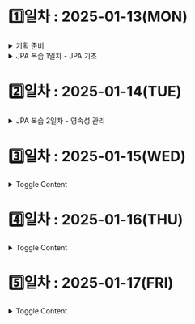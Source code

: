 # 1️⃣일차 : 2025-01-13(MON)
<details>
  <summary>기획 준비</summary>

# 💡 비대면 면접 메이트

국내·외 기업의 취업 면접을 **비대면**으로 효율적으로 준비할 수 있는 서비스입니다.  
면접 스터디원 간 피드백을 간편하게 주고받을 수 있으며, **라이브 코딩 및 알고리즘** 문제 풀이 기능을 통해 **기술 면접**까지 대비할 수 있습니다.  

---

## 문제 상황

1. **국내 대기업 취업 준비 중인 지원자**  
   - 지방 거주로 인해 면접 스터디를 구하기 어려움  
   - 비대면 스터디 참여 시, 스터디원들이 대면 스터디에 비해 소극적이라고 느낌  
   - 스터디원 간 피드백 과정이 비효율적임

2. **해외 글로벌 IT 기업 취업 준비 중인 지원자**  
   - 영어로 자신의 생각을 명확히 표현하기 어려움  
   - 글로벌 면접에서 기대되는 태도와 답변 방식에 대한 정보 부족  
   - 라이브 코딩, 알고리즘 인터뷰에 대한 경험 부족  

---

## 핵심 기능

### 1. 비대면 면접 스터디
- **스터디 모집 및 매칭**  
  - 직무, 기술 스택, 경험 등 조건에 따라 그룹 생성  
- **피드백 관리**  
  - 채점 템플릿 제공: 스터디원들이 면접관 역할을 하며 객관적으로 평가  
  - 답변 텍스트화 & 코멘트 추가: 실시간 답변을 텍스트로 기록하고, 코멘트를 달아 피드백  
  - 피드백 취합 & 요약: AI가 여러 피드백을 자동으로 취합하여 개선점 요약  
- **영상 녹화 & 리뷰**  
  - 개인 면접 영상을 녹화 후, 비언어적 요소(표정, 시선, 제스처)까지 분석 가능  

### 2. 라이브 코딩 및 알고리즘 인터뷰 대비
- **Web IDE 제공**  
  - 온라인 상에서 알고리즘 문제(자료구조 구현, 알고리즘 풀이 등)를 연습  
- **풀이 과정 텍스트화**  
  - 풀이 과정 및 설명을 자동으로 텍스트화하여 시간대별 기록  
  - 자신의 논리 전개 흐름을 파악하고 피드백  
- **풀이 과정 설명 연습**  
  - 문제 해결 전략과 접근 방법을 연습할 수 있도록 가이드 제공  

### 3. 기출 질문 연습
- **질문당 답변 시간 측정**  
  - 면접과 유사한 환경에서 실전 감각 익히기  
- **AI 기반 답변 평가**  
  - 답변 논리성, 발음, 표현력 등 다각적인 분석  
- **답변 저장 & 비교**  
  - 이전 답변과 현재 답변을 비교하여 발전 상황 확인 가능  

---

## 유저 시나리오

### 국내 대기업 취업 준비 중인 지원자
1. **면접 대비 비대면 스터디 모집**  
   - “백엔드 개발자”, “Java/Spring Boot”, “신입/1년 경력” 조건으로 스터디 생성  
2. **스터디원들과 모의 면접 진행**  
   - 스터디원들이 돌아가며 면접관 및 지원자 역할을 수행  
   - 면접관 역할을 맡은 사람이 실시간으로 답변 텍스트화 및 코멘트 추가  
   - 면접 종료 후, AI가 스터디원 피드백을 종합하여 개선점 요약 (예: “말이 조금 빠르고, 논리적 흐름이 다소 부족함”)  
3. **면접 영상 리뷰**  
   - 녹화된 영상을 시청하며 표정, 시선 처리 등 비언어적 요소 확인  
   - AI 피드백을 통해 개선 포인트 파악 (예: “카메라 응시 빈도 낮음, 미소 부족”)  

### 해외 글로벌 IT 기업 취업 준비 중인 지원자
1. **비대면 면접 일정 확정**  
   - 글로벌 IT 기업에서 비대면 면접 일정 통보  
   - 영어 면접 대비를 위해 체계적 연습 필요  
2. **기출 질문 연습**  
   - “Tell me about yourself”, “Explain a complex project” 등 글로벌 기업 질문 연습  
   - AI 평가 및 피드백 예시  
     - 발음 명료성: 3/5 (발음을 천천히 하고, 강세 정확도 높이기)  
     - 답변 논리성: 4/5 (구체적 예시와 결과 추가 필요)  
   - 이전 답변과 비교해 점차 발전 과정을 추적  
3. **라이브 코딩 연습**  
   - Web IDE에서 “Two Sum”, “Binary Tree Traversal” 등 알고리즘 문제 풀이  
   - 풀이 과정 설명을 연습하며, 논리적 사고 흐름을 정리  
4. **최종 면접 대비**  
   - 기출 질문, 라이브 코딩 연습 결과와 AI 피드백을 토대로 보완  
   - 면접 당일, 자신감 있고 명확한 의사소통을 목표로 준비  

---
</details>

<details>
  <summary>JPA 복습 1일차 - JPA 기초 </summary>

### 객체 매핑
![image.png](./image.png)
- 매핑 정보를 표시하는 어노테이션 사용
    - @Entity, @id, @Column
### persistence.xml

- JPA 설정 정보
- META-INF/persistence.xml 클래스 패스 경로에 있으면 별도의 설정 없이 JPA가 인식함
- 일반적으로 영속성 유닛 (persistence-unit)은 연결할 데이터베이스당 하나 등록

<aside>
➕ 스프링 부트 사용 시 application.yml 사용

</aside>

### 데이터베이스 방언

- 방언 (dialect) : SQL 표준을 지키지 않거나 특정 데이터베이스만의 고유한 기능
- 특정 데이터베이스에 의존적인 SQL은 데이터베이스 방언이 처리해 줌 → 데이터베이스가 변경되어도 애플리케이션 코드 변경없이 데이터베이스 방언만 교체하면 됨

## 엔티티 매니저 설정


1. 엔티티 매니저 팩토리 생성
    
    ```java
    import javax.persistence.*;
    
    EntityManagerFactory emf = Persistence.createEntityManagerFactory("jpabook");
    ```
    
    - persistence.xml의 설정 정보를 사용해서 엔티티 매니저 팩토리 생성
        - "jpabook"과 같은 이름을 기준으로 영속성 유닛 (persistence-unit) 찾아아서 엔티티 매니저 팩토리 생성
    - JPA를 동작시키기 위한 기반 객체 생성 + JPA 구현체에 따라서 데이터베이스 커넥션 풀도 생성 → 엔티티 매니저 팩토리 **생성 비용 아주 큼**
        - 애플리케이션 전체에서 한 번만 생성하고 공유해서 사용
2. 엔티티 매니저 생성
    
    ```java
    EntityManager em = emf.createEntityManager();
    ```
    
    - 엔티티 팩토리 매니저에서 엔티티 매니저 생성
    - JPA의 기능 대부분을 엔티티 매니저가 제공
        - 엔티티를 데이터베이스에 CRUD
        - 내부에 데이터소스(데이터베이스 커넥션)을 유지하면서 데이터베이스와 통신
    - 엔티티 매니저는 데이터베이스 커넥션과 밀접한 관계가 있으므로 스레드간에 공유하거나 재사용 하면 안됨
3. 종료
    - 사용이 끝난 엔티티 매니저는 반드시 종료
    - 엔티티 매니저 팩토리도 종료
    
    ```java
    em.close(); 
    emf.close();
    ```
    

## 트랜잭션 관리

- JPA를 사용하면 항상 트랜잭션 안에서 데이터를 변경해야함
    - 아니면 예외 발생

```java
EntityTransaction tx = em.getTransaction();     
try {
				tx.begin(); //트랜잭션 시작
        logic(em);  //비즈니스 로직
        tx.commit();//트랜잭션 커밋
} catch (Exception e) {
        tx.rollback(); //트랜잭션 롤백
}
```

## 비즈니스 로직

```java
public interface EntityManager {
    void persist(Object var1);
    
    void remove(Object var1);

    <T> T find(Class<T> var1, Object var2);
    
    ...
}
```

- **등록** `em.persist()`
- **수정** `JPA가 추적`
- **삭제** `em.remove()`
- **조회** `em.find()`
    - 검색 쿼리?
        - 테이블이 아닌 엔티티 객체를 대상을 검색하려면 데이터베이스의 모든 데이터를 애플리케이션으로 불러와서 엔티티 객체로 변경 후 검색해야함 → 불가능
        - 필요한 데이터만 데이터베이스에서 불러오려면 SQL 사용해야함 → JPQL 사용

## JPQL

- JPA가 제공하는 SQL을 추상화한 객체지향 쿼리 언어
- SQL 문법과 거의 유사
- SQL과의 차이점

| JPQL                                                          | SQL                                                     |
| ------------------------------------------------------------- | ------------------------------------------------------- |
| 엔티티 객체를 대상으로 쿼리함 (클래스와 필드를 대상으로 쿼리함)<br>데이터베이스 테이블 전혀 알지 못함 | 데이터베이스 테이블을 대상으로 쿼리함                 |
| 대소문자 명확히 구분함                                        | 관례상 대소문자를 구분하지 않고 사용하는 경우 많음     |

</details>


# 2️⃣일차 : 2025-01-14(TUE)
<details>
  <summary>JPA 복습 2일차 - 영속성 관리</summary>

# 1. 엔티티 매니저 팩토리와 엔티티 매니저

### 엔티티 매니저 팩토리

- 생성 비용 큼
- 여러 스레드가 동시에 접근해도 안전하므로 서로 다른 스레드 간에 공유 가능
- 하이버네이트를 포함한 JPA 구현체들은 EntityManagerFactory 생성할 때 커넥션 풀 만듦 (J2SE환경)

### 엔티티 매니저

- 여러 스레드가 동시에 접근하면 동시성 문제 발생
- 데이터베이스 연결이 필요한 시점까지 커넥션을 얻지 않는다.
    - 보통 트랜잭션 시작할 때 커넥션 획득

# 2. 영속성 컨텍스트란?

### 영속성 컨텍스트(persistence context)

> 엔티티를 영구 저장하는 환경
> 
- 엔티티 매니저로 엔티티를 저장하거나 조회하면 엔티티 매니저는 영속성 컨텍스트에 엔티티를 보관하고 관리함
- 영속성 컨텍스트는 엔티티 매니저를 생성할 때 하나 만들어짐
- 엔티티 매니저를 통해 영속성 컨텍스트 접근, 관리 가능
- 여러 엔티티 매니저가 같은 영속성 컨텍스트에 접근할 수도 있다

# 3. 엔티티의 생명주기


### 엔티티의 상태

- **비영속(new/transient)** : 영속성 컨텍스트와 전혀 관계가 없는 상태
    - 객체 생성, 순수한 객체 상태
    - 영속성 컨텍스트나 데이터베이스와는 전형 관련 없음
- **영속(managed)** : 영속성 컨텍스트에 저장된 상태
    - 엔티티 매니저를 통해 저장(persist), 조회(find), JPQL 사용해서 조회한 엔티티
    - 영속성 컨텍스트에 의해 관리
- **준영속(detached)** : 영속성 컨텍스트에 저장되었다가 분리된 상태
    - 엔티티 매니저를 통해 detach, close, clear
    - 관리하던 영속 상태의 엔티티를 영속성 컨텍스트가 관리하지 않으면 준영속 상태가 됨
- **삭제(removed)** : 삭제된 상태
    - 엔티티를 영속성 컨텍스트와 데이터베이스에서 삭제

# 4. 영속성 컨텍스트의 특징

- 영속성 컨텍스트와 식별자 값
    - 영속성 컨텍스트는 엔티티를 식별자 값(@id)으로 구분
    - 영속 상태는 식별자 값이 반드시 존재
- 영속성 컨텍스트와 데이터베이스 저장
    - JPA는 보통 트랜잭션을 커밋하는 순간 영속성 컨텍스트에 새로 저장된 엔티티를 데이터베이스에 반영 (플러시)
- 영속성 컨텍스트가 엔티티를 관리할 때의 장점
    - 1차 캐시
    - 동일성 보장
    - 트랜잭션을 지원하는 쓰기 지연
    - 변경 감지
    - 지연 로딩

## 4.1 엔티티 조회

### 1차 캐시 `장점1`

- 영속성 컨텍스트 내부의 캐시
- 영속상태의 엔티티는 모두 1차 캐시에 저장됨
- Map<식별자 값, 엔티티 인스턴스> 형태로 저장한다고 생각하면 됨
- 식별자 값은 데이터베이스 기본 키와 매핑되어 있으므로 영속성 컨텍스트에서 데이터를 저장하고 조회하는 모든 기준은 데이터베이스 기본 키 값이다.
- **성능상 이점 보장**
    - 예시) em.find()
        1. **1차 캐시에서 엔티티 조회**
            1. 1차 캐시에 있으면 → 4
            2. 1차 캐시에 없으면 → 2
        2. 데이터베이스를 조회해서 엔티티를 생성
        3. 1차 캐시에 저장
        4. 영속 상태의 엔티티 반환

### 영속 엔티티의 동일성 보장 `장점2`

- 식별자가 같은 엔티티 인스턴스를 조회하면 1차 캐시에 있는 같은 엔티티 인스턴스를 조회하므로 `a == b` 는 참이다.

<aside>
➕ JPA는 1차 캐시를 통해 반복 가능한 읽기 (REPEATABLE READ) 등급의 트랜잭션 격리 수준을 데이터베이스가 아닌 애플리케이션 차원에서 제공한다는 장점이 있다

</aside>

## 4.2 엔티티 등록

### 트랜잭션을 지원하는 쓰기 지연(transactional write-behind) `장점3`

- 트랜잭션을 커밋하기 직전까지 내부 쿼리 저장소에 쿼리를 모아두었다가 커밋할 때 모아둔 쿼리를 데이터베이스에 보냄
- 트랜잭션을 커밋하면
    1. 엔티티 매니저는 우선 영속성 컨텍스트를 플러시한다
        - **플러시(flush) : 영속성 컨텍스트의 변경 내용을 데이터베이스에 동기화하는 작업**
        - 쓰기 지연 SQL 저장소에 모인 쿼리를 데이터베이스에 보낸다
    2. 실제 데이터 베이스 트랜잭션을 커밋함

    
- 트랜잭션을 지원하는 쓰기 지연 가능한 이유? : 데이터 베이스에 쿼리를 바로 전달해도 트랜잭션을 커밋하지 않으면 소용 없음. 즉 커밋 직전에만 데이터베이스에 SQL을 전달하면 됨
- 쓰기 지연 이용해서 성능 최적화 가능

## 4.3 엔티티 수정

### 변경 감지(dirty checking) `장점4`

> 엔티티의 변경사항을 데이터베이스에 자동으로 반영하는 기능
> 
- JPA는 엔티티를 영속성 컨텍스트에 보관할 때, 최초 상태를 복사해서 저장해둠 (**스냅샷**)
- 플러시 시점에 스냅샷과 엔티티를 비교해서 변경된 엔티티를 찾는다.
- 변경 감지 로직
    1. 트랜잭션을 커밋하면 엔티티 매니저 내부에서 플러시 호출
    2. 엔티티와 스냅샷을 비교해서 변경된 엔티티를 찾는다
    3. 변경된 엔티티가 있으며 수정 쿼리를 생성해서 쓰기 지연 SQL 저장소에 보낸다
    4. 쓰기 지연 저장소의 SQL을 데이터베이스에 보낸다
    5. 데이터베이스 트랜잭션 커밋
    ![image-1.png](./image-1.png)
    
    
- 변경 감지는 영속성 컨텍스트가 관리하는 영속 상태의 엔티티에만 적용된다
- JPA의 기본 전략은 엔티티의 모든 필드 업데이트
    - 장점
        - 모든 필드를 사용하면 수정 쿼리가 항상 같으므로 애플리케이션 로딩 시점에 수정 쿼리를 미리 생성해두고 재사용 가능
        - 데이터베이스는 이전에 한 번 파싱된 쿼리 재사용 가능
    - 단점
        - 데이터베이스에 보내는 데이터 전송량이 증가
    - 필드가 많거나 저장되는 내용이 너무 크면 동적으로 UPDATE SQL 생성하는 전략 (`@DynamicUpdate`) 사용하면 됨

<aside>
➕ 상황에 따라 다르지만 컬럼이 대략 30개 이상 되면 정적 수정 쿼리보다 동적 수정 쿼리가 빠름

- 한 테이블에 컬럼이 30개 이상 된다는 것은 테이블 설계상 책임이 적절하게 분리되지 않았을 가능성이 높음
</aside>

## 4.3 엔티티 삭제

- 엔티티를 삭제하려면 1. 삭제 대상 엔티티 조회 2. em.remove()
- em.remove()를 호출하는 순간 엔티티는 영속성 컨텍스트에서 제거됨
- 삭제된 엔티티는 재사용하지말고 자연스럽게 가비지 컬렉션의 대상이 되도록 두는 것이 좋다
</details>

# 3️⃣일차 : 2025-01-15(WED)
<details>
  <summary>Toggle Content</summary>
  내용 3
</details>

# 4️⃣일차 : 2025-01-16(THU)
<details>
  <summary>Toggle Content</summary>
  내용 4
</details>

# 5️⃣일차 : 2025-01-17(FRI)
<details>
  <summary>Toggle Content</summary>
  내용 5
</details>

